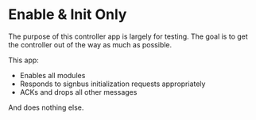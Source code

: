 Enable & Init Only
==================

The purpose of this controller app is largely for testing. The goal is to get
the controller out of the way as much as possible.

This app:

  - Enables all modules
  - Responds to signbus initialization requests appropriately
  - ACKs and drops all other messages

And does nothing else.
